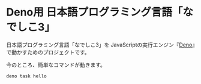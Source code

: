 # Deno用 日本語プログラミング言語「なでしこ3」 

日本語プログラミング言語「なでしこ3」を
JavaScriptの実行エンジン『[Deno](https://deno.land/)』で動かすためのプロジェクトです。

今のところ、簡単なコマンドが動きます。

```
deno task hello
```
